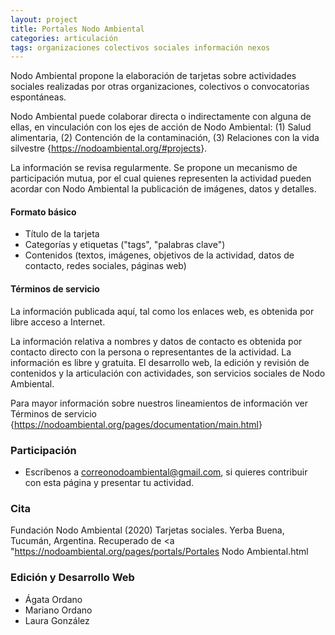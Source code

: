 ```yaml
---
layout: project
title: Portales Nodo Ambiental
categories: articulación
tags: organizaciones colectivos sociales información nexos
---
```


Nodo Ambiental propone la elaboración de tarjetas sobre actividades sociales realizadas por otras organizaciones, colectivos o convocatorias espontáneas.

Nodo Ambiental puede colaborar directa o indirectamente con alguna de ellas, en vinculación con los ejes de acción de Nodo Ambiental: (1) Salud alimentaria, (2) Contención de la contaminación, (3) Relaciones con la vida silvestre {<https://nodoambiental.org/#projects>}.

La información se revisa regularmente. Se propone un mecanismo de participación mutua, por el cual quienes representen la actividad pueden acordar con Nodo Ambiental la publicación de imágenes, datos y detalles.

#### Formato básico

- Título de la tarjeta
- Categorías y etiquetas ("tags", "palabras clave")
- Contenidos (textos, imágenes, objetivos de la actividad, datos de contacto, redes sociales, páginas web)

#### Términos de servicio

La información publicada aquí, tal como los enlaces web, es obtenida por libre acceso a Internet.

La información relativa a nombres y datos de contacto es obtenida por contacto directo con la persona o representantes de la actividad. La información es libre y gratuita. El desarrollo web, la edición y revisión de contenidos y la articulación con actividades, son servicios sociales de Nodo Ambiental.

Para mayor información sobre nuestros lineamientos de información ver Términos de servicio {<https://nodoambiental.org/pages/documentation/main.html>}

### Participación

- Escríbenos a correonodoambiental@gmail.com, si quieres contribuir con esta página y presentar tu actividad.

### Cita

Fundación Nodo Ambiental (2020) Tarjetas sociales. Yerba Buena, Tucumán, Argentina. Recuperado de <a "<https://nodoambiental.org/pages/portals/Portales> Nodo Ambiental.html</a>

### Edición y Desarrollo Web

- Ágata Ordano
- Mariano Ordano
- Laura González
